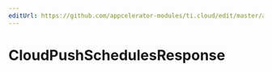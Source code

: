 ```yaml
---
editUrl: https://github.com/appcelerator-modules/ti.cloud/edit/master/apidoc/PushSchedules/PushSchedules.yml
---
```

# CloudPushSchedulesResponse

<TypeHeader/>

<ApiDocs/>
